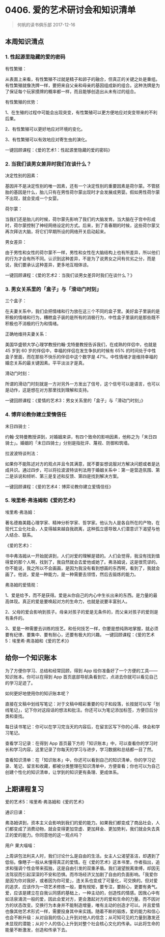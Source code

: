 # 0406. 爱的艺术研讨会和知识清单
> 何帆的读书俱乐部
2017-12-16

## 本周知识清点

### 1. 性起源里隐藏的爱的密码

有性繁殖：

从表面上来看，有性繁殖不过就是精子和卵子的融合，但真正的关键之处是重组。有性繁殖就像洗牌一样，要把来自父亲和母亲的基因组成新的组合。这种洗牌是为了保证每个玩家摸牌的概率都一样，而且能够创造出从未有过的组合。

有性繁殖的优势：

1、在生殖的过程中可能会出现突变，有性繁殖可以更方便地应对突变带来的不利后果。

2、有性繁殖可以更好地应对环境的变化。

3、有性繁殖可以有效地应对寄生虫的演化。

一键回顾课程：《爱的艺术1：性起源里隐藏的爱的密码》

### 2. 当我们谈男女差异时我们在谈什么？

决定性别的因素：

基因并不是决定性别的唯一因素，还有一个决定性别的重要因素是荷尔蒙。不管胚胎的基因是什么，胎儿只有在男性荷尔蒙出现时才会发展成男婴。假如男性荷尔蒙不出现，就会变成一个女婴。

荷尔蒙：

当我们还是胎儿的时候，荷尔蒙先影响了我们的大脑发育。当大脑在子宫中形成时，荷尔蒙控制了神经网络设定的方式。后来，到了青春期的时候，这些荷尔蒙又再次拜访大脑，将它们早期所设的网络开关启动起来。

男女差异：

由于男性和女性的荷尔蒙不一样，男性和女性在大脑结构上也有所差异，所以他们的行为才会有所不同。认识到这种差异，不是为了说男女之间有优劣之分，而是说，我们要承认这种差异，更多地互相体谅。

一键回顾课程：《爱的艺术2：当我们谈男女差异时我们在谈什么？》

### 3. 男女关系里的「盒子」与「滑动门时刻」

三个盒子：

在夫妻关系中，我们会把情绪和行为放在这三个不同的盒子里。美好盒子里装的是积极的情绪和行为，糟糕盒子装的是所有的消极行为，中性盒子里装的是那些既不积极也不消极的行为和情绪。

正确地维持夫妻关系：

美国华盛顿大学心理学教授约翰·戈特曼教授告诉我们，在成熟的伴侣中，也就是 45 岁到 60 岁的伴侣中，幸福的伴侣在发生争执的时候有 65% 的时间处于中性盒子里面，而在那些不快乐的伴侣中这个数字是 47%。中性情绪才是维持幸福的婚恋关系的最关键因素。平平淡淡才是真。

滑动门时刻：

所谓的滑动门时刻就是一方对另外一方发出了信号，这个信号可以是语言，也可以是动作，这是想在对方那里找到理解和支持。

一键回顾课程：《爱情的艺术3：男女关系里的「盒子」与「滑动门时刻」》

### 4. 博弈论教你建立爱情信任

末日四骑士：

约翰·戈特曼教授讲到，对婚姻来讲，有四个致命的影响因素，他称之为「末日四骑士」。婚姻的「末日四骑士」分别是指批评、蔑视、防御和筑墙。

拉波波特谈判法：

如果你不能陈述对方的观点并且令其满意，就不要妄想说服对方解决问题或者是达成共识。通过四步，可以将拉波波特谈判法用于婚姻关系中：第一是营造氛围、第二是诉说和倾听、第三是复述和反馈、第四是找到解决方案。

一键回顾课程：《爱的艺术4：博弈论教你建立爱情信任》

### 5. 埃里希·弗洛姆和《爱的艺术》

埃里希·弗洛姆：

著名德裔美籍心理学家、精神分析学家、哲学家。他认为人是各自所在的产物，在现代工业化社会，人变得越来越自我疏离，这种孤立感导致人们潜意识下渴望与他人结合、联系。

《爱的艺术》：

书中弗洛姆从一开始就讲到，人们对爱的理解是错的。人们会觉得，我没有找到值得爱的那个人啊，找到了，我自然就会去爱他或她了。弗洛姆说，这是很荒谬的。你不能说，我之所以不会画画，是因为我没有看到想画的东西啊，看到了，我就会画了。他说，爱是一种能力，是一种需要去领悟，然后去锻炼的能力。

弗洛姆的爱情观：

1、爱是给予，而不是获得。爱是从你自己的内心中生长出来的东西。是力量的最高体现。真正的爱是要唤起对方的生命力，也就是说要丰富别人。

2、父母的爱会影响到孩子。母亲对孩子的爱是无条件的，而父亲对孩子的爱则是有条件的。

3、爱是一种需要去训练的技艺。和任何技艺一样，你要是想纯熟地掌握，就必须要有纪律、要集中、要有耐心，还要有极大的兴趣。
一键回顾课程：《爱的艺术5：埃里希·弗洛姆和《爱的艺术》》

## 给你一个知识账本

为了方便你学习、总结和经常回顾，得到 App 给你准备好了一个方便的工具——知识账本。你可以在得到 App 首页底部导航条看到它，点进去你就可以看见自己的学习足迹了。

如何更好地使用你的知识账本呢？

直接在文稿中划线写笔记：对于文稿中精彩重要的句子和段落，长按就可以写「划线笔记」，记下你对这段话的想法和批注。你还可以为笔记添加标签，方便日后分类和查找。

每日读书笔记：你可以在学习完当天的内容后，在留言区写下你的心得、体会和学习笔记。

查看学习记录：在得到 App 首页最下方的「知识账本」中，可以查看你的学习时长和学习内容，这里记录了你每天的学习与进步，学习数据和总结都一目了然。

查看知识清单：在「知识账本」中，你还可以看到自己的知识清单，你的学习记录、笔记、留言和收藏，都被分类整理在知识清单中，方便查看；你也可以为自己创建个性化的知识清单，让学到的知识更有条理、更成体系。

## 上期课程复习

爱的艺术5：埃里希·弗洛姆和《爱的艺术》

通识日课：

弗洛姆讲到，资本主义会影响到我们的爱的能力。如果我们都变成了商品社会，人们都变成了消费动物，就会变得更加空虚、更加拜金、更加势利，我们就会失去真正的爱的能力。你同意他的这一观点吗？

用户 果大喵喵：

上周讲包法利夫人时，我们讨论什么是自由的生活。女主人公渴望圣洁，却遇到了低俗。像瞎子一般从未懂得真正的爱情。在《爱的艺术》这本书里，作者指出，追求和强调个性会带来孤独，这是自由引发的双重矛盾。我们渴望脱离束缚，却因无法驾驭而引起深深的不安和恐惧。而市场经济又加剧了自由的负面影响。「我爱你是因为你对我好，或者因为你可爱」，连关系也变成了可量化，可交换的。但对爱的追求，应该作为一项艺术修炼一般，要有规矩，要专注，要耐心，更要有勇气。爱，应该是建立在自我认同感的基础上，一种主动的，创造性的情感。因我心中有如活泉涌流一般的爱，因此会爱对方，更会激起对方的爱和生命的力量。而不因对方的状态改变。交换行为本身并不能制造增量，唯有主动的创造才可以。并且爱情也像其他艺术形式一样，需要投身其中来实践。随着不断的锻炼，爱的能力和信心也会不断升级：从对自我的信心上升到对他人的信念；从可知可见的力量到激发还未显现的潜能；从对个人的信心上升到对整个社会核心文化的传承。以此将生命的能量不断激发，创造和传承下去。


